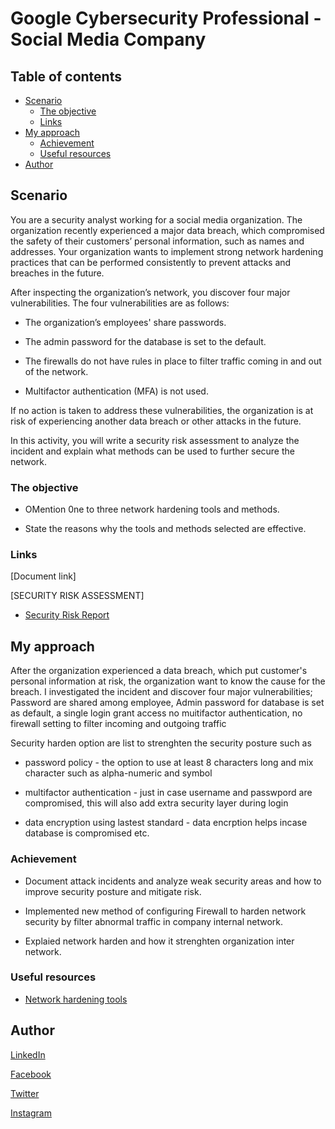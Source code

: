 # Google Cybersecurity Professional - Social Media Company

## Table of contents

- [Scenario](#scenario)
  - [The objective](#the-objective)
  - [Links](#links)
- [My approach](#my-approach)
  - [Achievement](#achievement)
  - [Useful resources](#useful-resources)
- [Author](#author)

## Scenario

You are a security analyst working for a social media organization. The organization recently experienced a major data breach, which compromised the safety of their customers’ personal information, such as names and addresses. Your organization wants to implement strong network hardening practices that can be performed consistently to prevent attacks and breaches in the future.

After inspecting the organization’s network, you discover four major vulnerabilities. The four vulnerabilities are as follows:

- The organization’s employees' share passwords.

- The admin password for the database is set to the default.

- The firewalls do not have rules in place to filter traffic coming in and out of the network.

- Multifactor authentication (MFA) is not used.

If no action is taken to address these vulnerabilities, the organization is at risk of experiencing another data breach or other attacks in the future.

In this activity, you will write a security risk assessment to analyze the incident and explain what methods can be used to further secure the network.

### The objective

- OMention 0ne to three network hardening tools and methods.

- State the reasons why the tools and methods selected are effective.

### Links

[Document link]

  [SECURITY RISK ASSESSMENT]

- [Security Risk Report](https://docs.google.com/document/d/19t7RyPSw7FxaJzRMYzmlS268pyK2SzCsGwzJbedc7g0/edit?usp=drive_link&resourcekey=0-XpBj-atdelpNO5cnRgLHtQ)

## My approach

After the organization experienced  a data breach, which put customer's personal information at risk, the organization want to know the cause for the breach. I investigated the incident and discover four major vulnerabilities; Password are shared among employee, Admin password for database is set as default, a single login grant access no muitifactor authentication, no firewall setting to filter incoming and outgoing traffic

Security harden option are list to strenghten the security posture such as

- password policy - the option to use at least 8 characters long and mix character such as alpha-numeric and symbol

- multifactor authentication - just in  case username and passwpord are compromised, this will also add extra security layer during login

- data encryption using lastest standard - data encrption helps incase database is compromised etc.

### Achievement

- Document attack incidents and analyze weak security areas and how to improve security posture and mitigate risk.

- Implemented new method of configuring Firewall to harden network security by filter abnormal traffic in company internal network.

- Explaied network harden and how it strenghten organization inter network.

### Useful resources

- [Network hardening tools](https://docs.google.com/spreadsheets/d/14L-55yWUGpC1vGbLCDrkcmN0fe1nvSCPvErf1Wk8MFU/edit?usp=sharing)

## Author

[LinkedIn](www.linkedin.com/in/olagoke-holo)

[Facebook](https://web.facebook.com/olagoke.holo.3/)

[Twitter](https://twitter.com/olarragoken)

[Instagram](https://www.instagram.com/holoolagoke/)
